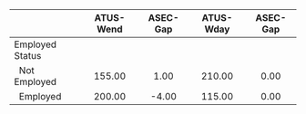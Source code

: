
|                      |    ATUS-Wend |     ASEC-Gap |    ATUS-Wday |     ASEC-Gap |
| -------------------- | :----------: | :----------: | :----------: | :----------: |
| Employed Status      |              |              |              |              |
| &nbsp;&nbsp;Not Employed |       155.00 |         1.00 |       210.00 |         0.00 |
| &nbsp;&nbsp;Employed |       200.00 |        -4.00 |       115.00 |         0.00 |

